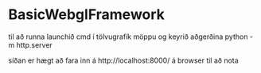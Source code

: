 # BasicWebglFramework

til að runna launchið cmd í tölvugrafík möppu og keyrið aðgerðina python -m http.server

síðan er hægt að fara inn á http://localhost:8000/ á browser til að nota
